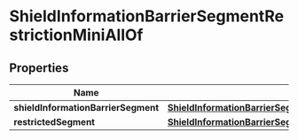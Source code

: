 

# ShieldInformationBarrierSegmentRestrictionMiniAllOf


## Properties

| Name | Type | Description | Notes |
|------------ | ------------- | ------------- | -------------|
|**shieldInformationBarrierSegment** | [**ShieldInformationBarrierSegmentRestrictionMiniAllOfShieldInformationBarrierSegment**](ShieldInformationBarrierSegmentRestrictionMiniAllOfShieldInformationBarrierSegment.md) |  |  [optional] |
|**restrictedSegment** | [**ShieldInformationBarrierSegmentRestrictionMiniAllOfRestrictedSegment**](ShieldInformationBarrierSegmentRestrictionMiniAllOfRestrictedSegment.md) |  |  [optional] |



